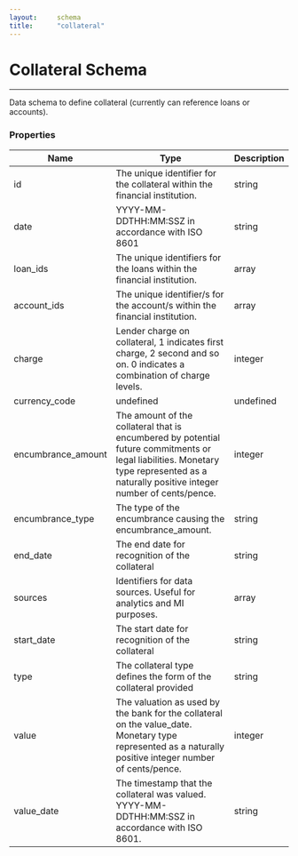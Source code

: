 ```yaml
---
layout:		schema
title:		"collateral"
---
```


# Collateral Schema

---

Data schema to define collateral (currently can reference loans or accounts).

### Properties

Name | Type | Description
--- | --- | ---
id | The unique identifier for the collateral within the financial institution. | string 
date | YYYY-MM-DDTHH:MM:SSZ in accordance with ISO 8601 | string 
loan_ids | The unique identifiers for the loans within the financial institution. | array 
account_ids | The unique identifier/s for the account/s within the financial institution. | array 
charge | Lender charge on collateral, 1 indicates first charge, 2 second and so on. 0 indicates a combination of charge levels. | integer 
currency_code | undefined | undefined 
encumbrance_amount | The amount of the collateral that is encumbered by potential future commitments or legal liabilities. Monetary type represented as a naturally positive integer number of cents/pence. | integer 
encumbrance_type | The type of the encumbrance causing the encumbrance_amount. | string 
end_date | The end date for recognition of the collateral | string 
sources | Identifiers for data sources. Useful for analytics and MI purposes. | array 
start_date | The start date for recognition of the collateral | string 
type | The collateral type defines the form of the collateral provided | string 
value | The valuation as used by the bank for the collateral on the value_date. Monetary type represented as a naturally positive integer number of cents/pence. | integer 
value_date | The timestamp that the collateral was valued. YYYY-MM-DDTHH:MM:SSZ in accordance with ISO 8601. | string 
